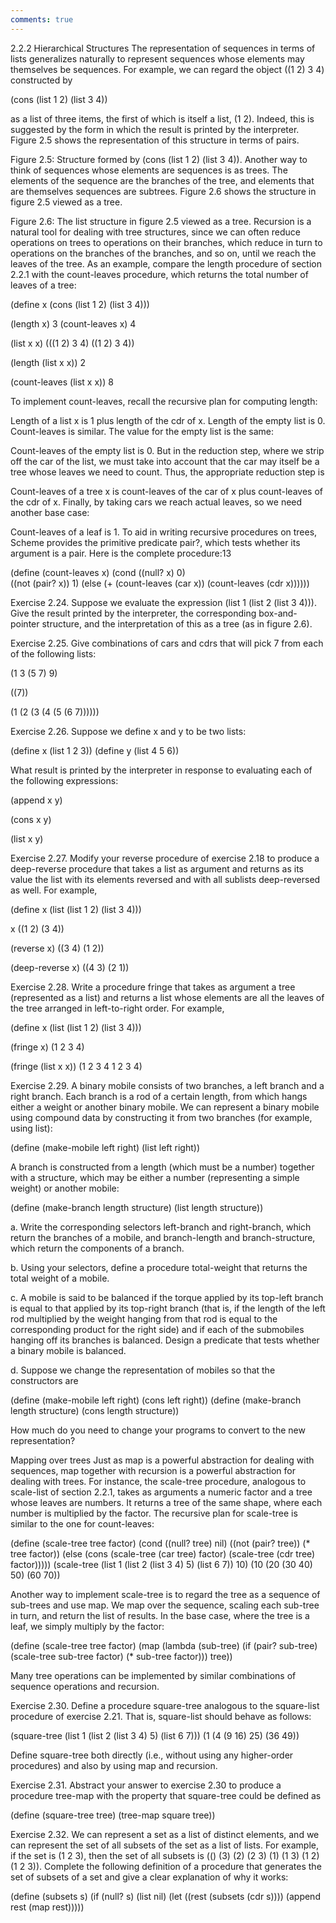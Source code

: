 ```yaml
---
comments: true
---
```


2.2.2  Hierarchical Structures
The representation of sequences in terms of lists generalizes naturally to represent sequences whose elements may themselves be sequences. For example, we can regard the object ((1 2) 3 4) constructed by

(cons (list 1 2) (list 3 4))

as a list of three items, the first of which is itself a list, (1 2). Indeed, this is suggested by the form in which the result is printed by the interpreter. Figure 2.5 shows the representation of this structure in terms of pairs.



Figure 2.5:  Structure formed by (cons (list 1 2) (list 3 4)).
Another way to think of sequences whose elements are sequences is as trees. The elements of the sequence are the branches of the tree, and elements that are themselves sequences are subtrees. Figure 2.6 shows the structure in figure 2.5 viewed as a tree.



Figure 2.6:  The list structure in figure 2.5 viewed as a tree.
Recursion is a natural tool for dealing with tree structures, since we can often reduce operations on trees to operations on their branches, which reduce in turn to operations on the branches of the branches, and so on, until we reach the leaves of the tree. As an example, compare the length procedure of section 2.2.1 with the count-leaves procedure, which returns the total number of leaves of a tree:

(define x (cons (list 1 2) (list 3 4)))

(length x)
3
(count-leaves x)
4

(list x x)
(((1 2) 3 4) ((1 2) 3 4))

(length (list x x))
2

(count-leaves (list x x))
8

To implement count-leaves, recall the recursive plan for computing length:

Length of a list x is 1 plus length of the cdr of x.
Length of the empty list is 0.
Count-leaves is similar. The value for the empty list is the same:

Count-leaves of the empty list is 0.
But in the reduction step, where we strip off the car of the list, we must take into account that the car may itself be a tree whose leaves we need to count. Thus, the appropriate reduction step is

Count-leaves of a tree x is count-leaves of the car of x plus count-leaves of the cdr of x.
Finally, by taking cars we reach actual leaves, so we need another base case:

Count-leaves of a leaf is 1.
To aid in writing recursive procedures on trees, Scheme provides the primitive predicate pair?, which tests whether its argument is a pair. Here is the complete procedure:13

(define (count-leaves x)
  (cond ((null? x) 0)  
        ((not (pair? x)) 1)
        (else (+ (count-leaves (car x))
                 (count-leaves (cdr x))))))

Exercise 2.24.  Suppose we evaluate the expression (list 1 (list 2 (list 3 4))). Give the result printed by the interpreter, the corresponding box-and-pointer structure, and the interpretation of this as a tree (as in figure 2.6).

Exercise 2.25.  Give combinations of cars and cdrs that will pick 7 from each of the following lists:

(1 3 (5 7) 9)

((7))

(1 (2 (3 (4 (5 (6 7))))))

Exercise 2.26.  Suppose we define x and y to be two lists:

(define x (list 1 2 3))
(define y (list 4 5 6))

What result is printed by the interpreter in response to evaluating each of the following expressions:

(append x y)

(cons x y)

(list x y)

Exercise 2.27.  Modify your reverse procedure of exercise 2.18 to produce a deep-reverse procedure that takes a list as argument and returns as its value the list with its elements reversed and with all sublists deep-reversed as well. For example,

(define x (list (list 1 2) (list 3 4)))

x
((1 2) (3 4))

(reverse x)
((3 4) (1 2))

(deep-reverse x)
((4 3) (2 1))

Exercise 2.28.  Write a procedure fringe that takes as argument a tree (represented as a list) and returns a list whose elements are all the leaves of the tree arranged in left-to-right order. For example,

(define x (list (list 1 2) (list 3 4)))

(fringe x)
(1 2 3 4)

(fringe (list x x))
(1 2 3 4 1 2 3 4)

Exercise 2.29.  A binary mobile consists of two branches, a left branch and a right branch. Each branch is a rod of a certain length, from which hangs either a weight or another binary mobile. We can represent a binary mobile using compound data by constructing it from two branches (for example, using list):

(define (make-mobile left right)
  (list left right))

A branch is constructed from a length (which must be a number) together with a structure, which may be either a number (representing a simple weight) or another mobile:

(define (make-branch length structure)
  (list length structure))

a.  Write the corresponding selectors left-branch and right-branch, which return the branches of a mobile, and branch-length and branch-structure, which return the components of a branch.

b.  Using your selectors, define a procedure total-weight that returns the total weight of a mobile.

c.  A mobile is said to be balanced if the torque applied by its top-left branch is equal to that applied by its top-right branch (that is, if the length of the left rod multiplied by the weight hanging from that rod is equal to the corresponding product for the right side) and if each of the submobiles hanging off its branches is balanced. Design a predicate that tests whether a binary mobile is balanced.

d.  Suppose we change the representation of mobiles so that the constructors are

(define (make-mobile left right)
  (cons left right))
(define (make-branch length structure)
  (cons length structure))

How much do you need to change your programs to convert to the new representation?


Mapping over trees
Just as map is a powerful abstraction for dealing with sequences, map together with recursion is a powerful abstraction for dealing with trees. For instance, the scale-tree procedure, analogous to scale-list of section 2.2.1, takes as arguments a numeric factor and a tree whose leaves are numbers. It returns a tree of the same shape, where each number is multiplied by the factor. The recursive plan for scale-tree is similar to the one for count-leaves:

(define (scale-tree tree factor)
  (cond ((null? tree) nil)
        ((not (pair? tree)) (* tree factor))
        (else (cons (scale-tree (car tree) factor)
                    (scale-tree (cdr tree) factor)))))
(scale-tree (list 1 (list 2 (list 3 4) 5) (list 6 7))
            10)
(10 (20 (30 40) 50) (60 70))

Another way to implement scale-tree is to regard the tree as a sequence of sub-trees and use map. We map over the sequence, scaling each sub-tree in turn, and return the list of results. In the base case, where the tree is a leaf, we simply multiply by the factor:

(define (scale-tree tree factor)
  (map (lambda (sub-tree)
         (if (pair? sub-tree)
             (scale-tree sub-tree factor)
             (* sub-tree factor)))
       tree))

Many tree operations can be implemented by similar combinations of sequence operations and recursion.

Exercise 2.30.  Define a procedure square-tree analogous to the square-list procedure of exercise 2.21. That is, square-list should behave as follows:

(square-tree
 (list 1
       (list 2 (list 3 4) 5)
       (list 6 7)))
(1 (4 (9 16) 25) (36 49))

Define square-tree both directly (i.e., without using any higher-order procedures) and also by using map and recursion.

Exercise 2.31.  Abstract your answer to exercise 2.30 to produce a procedure tree-map with the property that square-tree could be defined as

(define (square-tree tree) (tree-map square tree))

Exercise 2.32.  We can represent a set as a list of distinct elements, and we can represent the set of all subsets of the set as a list of lists. For example, if the set is (1 2 3), then the set of all subsets is (() (3) (2) (2 3) (1) (1 3) (1 2) (1 2 3)). Complete the following definition of a procedure that generates the set of subsets of a set and give a clear explanation of why it works:

(define (subsets s)
  (if (null? s)
      (list nil)
      (let ((rest (subsets (cdr s))))
        (append rest (map <??> rest)))))